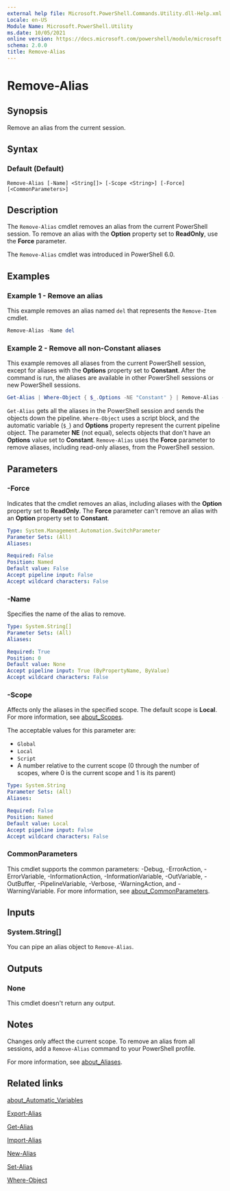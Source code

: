 ```yaml
---
external help file: Microsoft.PowerShell.Commands.Utility.dll-Help.xml
Locale: en-US
Module Name: Microsoft.PowerShell.Utility
ms.date: 10/05/2021
online version: https://docs.microsoft.com/powershell/module/microsoft.powershell.utility/remove-alias?view=powershell-7&WT.mc_id=ps-gethelp
schema: 2.0.0
title: Remove-Alias
---
```


# Remove-Alias

## Synopsis
Remove an alias from the current session.

## Syntax

### Default (Default)

```
Remove-Alias [-Name] <String[]> [-Scope <String>] [-Force] [<CommonParameters>]
```

## Description

The `Remove-Alias` cmdlet removes an alias from the current PowerShell session. To remove an alias
with the **Option** property set to **ReadOnly**, use the **Force** parameter.

The `Remove-Alias` cmdlet was introduced in PowerShell 6.0.

## Examples

### Example 1 - Remove an alias

This example removes an alias named `del` that represents the `Remove-Item` cmdlet.

```powershell
Remove-Alias -Name del
```

### Example 2 - Remove all non-Constant aliases

This example removes all aliases from the current PowerShell session, except for aliases with the
**Options** property set to **Constant**. After the command is run, the aliases are available in
other PowerShell sessions or new PowerShell sessions.

```powershell
Get-Alias | Where-Object { $_.Options -NE "Constant" } | Remove-Alias -Force
```

`Get-Alias` gets all the aliases in the PowerShell session and sends the objects down the pipeline.
`Where-Object` uses a script block, and the automatic variable (`$_`) and **Options** property
represent the current pipeline object. The parameter **NE** (not equal), selects objects that don't
have an **Options** value set to **Constant**. `Remove-Alias` uses the **Force** parameter to remove
aliases, including read-only aliases, from the PowerShell session.

## Parameters

### -Force

Indicates that the cmdlet removes an alias, including aliases with the **Option** property set to
**ReadOnly**. The **Force** parameter can't remove an alias with an **Option** property set to
**Constant**.

```yaml
Type: System.Management.Automation.SwitchParameter
Parameter Sets: (All)
Aliases:

Required: False
Position: Named
Default value: False
Accept pipeline input: False
Accept wildcard characters: False
```

### -Name

Specifies the name of the alias to remove.

```yaml
Type: System.String[]
Parameter Sets: (All)
Aliases:

Required: True
Position: 0
Default value: None
Accept pipeline input: True (ByPropertyName, ByValue)
Accept wildcard characters: False
```

### -Scope

Affects only the aliases in the specified scope. The default scope is **Local**. For more
information, see [about_Scopes](../microsoft.powershell.core/about/about_scopes.md).

The acceptable values for this parameter are:

- `Global`
- `Local`
- `Script`
- A number relative to the current scope (0 through the number of scopes, where 0 is the current
  scope and 1 is its parent)

```yaml
Type: System.String
Parameter Sets: (All)
Aliases:

Required: False
Position: Named
Default value: Local
Accept pipeline input: False
Accept wildcard characters: False
```

### CommonParameters

This cmdlet supports the common parameters: -Debug, -ErrorAction, -ErrorVariable,
-InformationAction, -InformationVariable, -OutVariable, -OutBuffer, -PipelineVariable, -Verbose,
-WarningAction, and -WarningVariable. For more information, see [about_CommonParameters](https://go.microsoft.com/fwlink/?LinkID=113216).

## Inputs

### System.String[]

You can pipe an alias object to `Remove-Alias`.

## Outputs

### None

This cmdlet doesn't return any output.

## Notes

Changes only affect the current scope. To remove an alias from all sessions, add a `Remove-Alias`
command to your PowerShell profile.

For more information, see [about_Aliases](../microsoft.powershell.core/about/about_aliases.md).

## Related links

[about_Automatic_Variables](../Microsoft.PowerShell.Core/About/about_Automatic_Variables.md)

[Export-Alias](Export-Alias.md)

[Get-Alias](Get-Alias.md)

[Import-Alias](Import-Alias.md)

[New-Alias](New-Alias.md)

[Set-Alias](Set-Alias.md)

[Where-Object](../Microsoft.PowerShell.Core/Where-Object.md)
